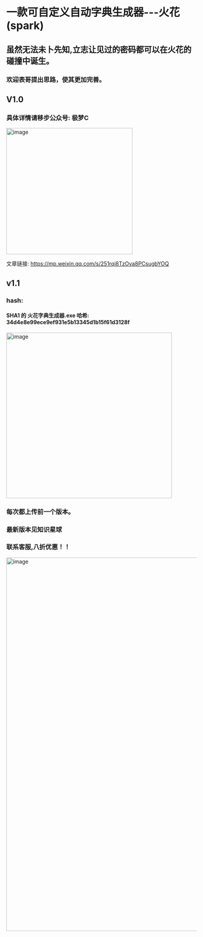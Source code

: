# 一款可自定义自动字典生成器---火花(spark)
## 虽然无法未卜先知,立志让见过的密码都可以在火花的碰撞中诞生。
### 欢迎表哥提出思路，使其更加完善。

## V1.0
### 具体详情请移步公众号: 极梦C
<img width="334" alt="image" src="https://user-images.githubusercontent.com/31945727/179481795-adf9c5f6-caa0-4e91-a9aa-a35e44606413.png">

文章链接:
https://mp.weixin.qq.com/s/251rqi8TzOva8PCsugbYOQ

## v1.1
### hash:
#### SHA1 的 火花字典生成器.exe 哈希: 34d4e8e99ece9ef931e5b13345d1b15f61d3128f
<img width="438" alt="image" src="https://user-images.githubusercontent.com/31945727/179483068-fa635c62-c320-4afd-abbf-ef4d9649d436.png">



### 每次都上传前一个版本。
### 最新版本见知识星球
### 联系客服,八折优惠！！

<img width="988" alt="image" src="https://user-images.githubusercontent.com/31945727/179482316-6975ff06-9f25-4f2c-8005-6e487feb6f77.png">

